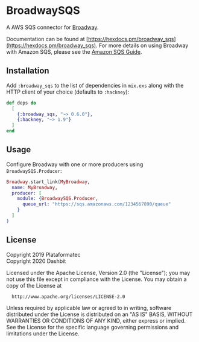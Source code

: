 # BroadwaySQS

A AWS SQS connector for [Broadway](https://github.com/dashbitco/broadway).

Documentation can be found at [https://hexdocs.pm/broadway_sqs](https://hexdocs.pm/broadway_sqs).
For more details on using Broadway with Amazon SQS, please see the
[Amazon SQS Guide](https://hexdocs.pm/broadway/amazon-sqs.html).

## Installation

Add `:broadway_sqs` to the list of dependencies in `mix.exs` along with the HTTP
client of your choice (defaults to `:hackney`):

```elixir
def deps do
  [
    {:broadway_sqs, "~> 0.6.0"},
    {:hackney, "~> 1.9"}
  ]
end
```

## Usage

Configure Broadway with one or more producers using `BroadwaySQS.Producer`:

```elixir
Broadway.start_link(MyBroadway,
  name: MyBroadway,
  producer: [
    module: {BroadwaySQS.Producer,
      queue_url: "https://sqs.amazonaws.com/1234567890/queue"
    }
  ]
)
```

## License

Copyright 2019 Plataformatec\
Copyright 2020 Dashbit

  Licensed under the Apache License, Version 2.0 (the "License");
  you may not use this file except in compliance with the License.
  You may obtain a copy of the License at

      http://www.apache.org/licenses/LICENSE-2.0

  Unless required by applicable law or agreed to in writing, software
  distributed under the License is distributed on an "AS IS" BASIS,
  WITHOUT WARRANTIES OR CONDITIONS OF ANY KIND, either express or implied.
  See the License for the specific language governing permissions and
  limitations under the License.
